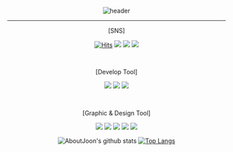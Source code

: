 <div align="center">
 
![header](https://capsule-render.vercel.app/api?type=Cylinder&color=auto&customColorList=24&height=200&section=header&text=About%20What?&animation=blinking&fontSize=60&desc=About%20Joon!&descSize=30&descAlignY=80)

</div>

***
 
<div align="center">

[SNS]<br>
 
[![Hits](https://hits.seeyoufarm.com/api/count/incr/badge.svg?url=https%3A%2F%2Fgithub.com%2FAboutJoon&count_bg=%2379C83D&title_bg=%23323030&icon=github.svg&icon_color=%23FFFFFF&title=hits&edge_flat=false)](https://hits.seeyoufarm.com)
<a href="https://blog.naver.com/faith7191" target="_blank"><img src="https://img.shields.io/badge/Blog-03C75A?style=flat-square&logo=Naver&logoColor=white"/></a>
<a href="https://www.instagram.com/about._.joon" target="_blank"><img src="https://img.shields.io/badge/instagram-E4405F?style=flat-square&logo=Instagram&logoColor=white"/></a>
<a href="https://www.linkedin.com/in/hyunjoon-jeong-1867471b9" target="_blank"><img src="https://img.shields.io/badge/LinkedIn-0A66C2?style=flat-square&logo=LinkedIn&logoColor=white"/></a>
 
<br>

[Develop Tool]<br>

<img src="https://img.shields.io/badge/HTML-E34F26?style=flat-square&logo=HTML5&logoColor=white"/> <img src="https://img.shields.io/badge/CSS-1572B6?style=flat-square&logo=CSS3&logoColor=white"/> <img src="https://img.shields.io/badge/Javascript-F7DF1E?style=flat-square&logo=JavaScript&logoColor=black"/> 

<br>

[Graphic & Design Tool]<br>

<img src="https://img.shields.io/badge/After Effects-9999FF?style=flat-square&logo=Adobe After Effects&logoColor=white"/> <img src="https://img.shields.io/badge/Illustrator-FF9A00?style=flat-square&logo=Adobe Illustrator&logoColor=white"/> <img src="https://img.shields.io/badge/Photoshop-31A8FF?style=flat-square&logo=Adobe Photoshop&logoColor=white"/> <img src="https://img.shields.io/badge/Premiere Pro-9999FF?style=flat-square&logo=Adobe Premiere Pro&logoColor=white"/> <img src="https://img.shields.io/badge/XD-FF61F6?style=flat-square&logo=Adobe XD&logoColor=white"/>



 
![AboutJoon's github stats](https://github-readme-stats.vercel.app/api?username=AboutJoon&show_icons=true)
[![Top Langs](https://github-readme-stats.vercel.app/api/top-langs/?username=AboutJoon)](https://github.com/AboutJoon/github-readme-stats)

</div>
